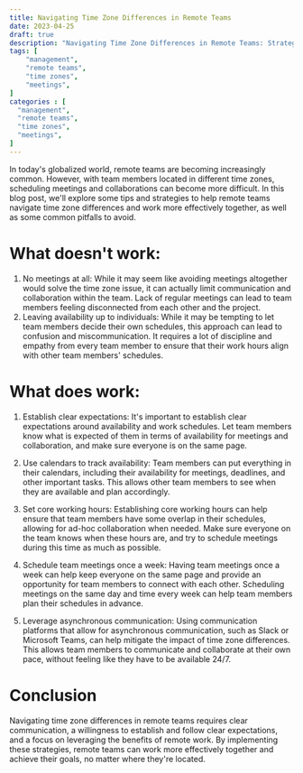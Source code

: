 ```yaml
---
title: Navigating Time Zone Differences in Remote Teams
date: 2023-04-25
draft: true
description: "Navigating Time Zone Differences in Remote Teams: Strategies that Work (and Don't Work)"
tags: [
    "management",
    "remote teams",
    "time zones",
    "meetings",
]
categories : [
  "management",
  "remote teams",
  "time zones",
  "meetings",
]
---
```


In today's globalized world, remote teams are becoming increasingly common. However, with team members located in different time zones, scheduling meetings and collaborations can become more difficult. In this blog post, we'll explore some tips and strategies to help remote teams navigate time zone differences and work more effectively together, as well as some common pitfalls to avoid.

# What doesn't work:

1. No meetings at all: While it may seem like avoiding meetings altogether would solve the time zone issue, it can actually limit communication and collaboration within the team. Lack of regular meetings can lead to team members feeling disconnected from each other and the project.
2. Leaving availability up to individuals: While it may be tempting to let team members decide their own schedules, this approach can lead to confusion and miscommunication. It requires a lot of discipline and empathy from every team member to ensure that their work hours align with other team members' schedules.

# What does work:

1. Establish clear expectations: It's important to establish clear expectations around availability and work schedules. Let team members know what is expected of them in terms of availability for meetings and collaboration, and make sure everyone is on the same page.

2. Use calendars to track availability: Team members can put everything in their calendars, including their availability for meetings, deadlines, and other important tasks. This allows other team members to see when they are available and plan accordingly.

3. Set core working hours: Establishing core working hours can help ensure that team members have some overlap in their schedules, allowing for ad-hoc collaboration when needed. Make sure everyone on the team knows when these hours are, and try to schedule meetings during this time as much as possible.

4. Schedule team meetings once a week: Having team meetings once a week can help keep everyone on the same page and provide an opportunity for team members to connect with each other. Scheduling meetings on the same day and time every week can help team members plan their schedules in advance.

5. Leverage asynchronous communication: Using communication platforms that allow for asynchronous communication, such as Slack or Microsoft Teams, can help mitigate the impact of time zone differences. This allows team members to communicate and collaborate at their own pace, without feeling like they have to be available 24/7.

# Conclusion
Navigating time zone differences in remote teams requires clear communication, a willingness to establish and follow clear expectations, and a focus on leveraging the benefits of remote work. By implementing these strategies, remote teams can work more effectively together and achieve their goals, no matter where they're located.